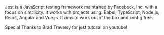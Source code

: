 Jest is a JavaScript testing framework maintained by Facebook, Inc. with a focus on simplicity. It works with projects using: Babel, TypeScript, Node.js, React, Angular and Vue.js. It aims to work out of the box and config free.

Special Thanks to Brad Traversy for jest tutorial on youtube!
